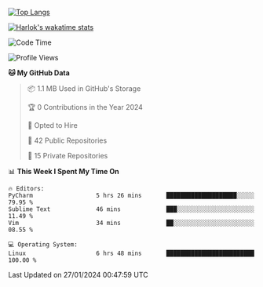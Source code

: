 [![Top Langs](https://github-readme-stats.vercel.app/api/top-langs/?username=remisiki&theme=dracula&layout=compact&hide=Jupyter%20Notebook,CSS,HTML&langs_count=10&exclude_repo=GMM-Demux-GUI)](https://github.com/anuraghazra/github-readme-stats)

[![Harlok's wakatime stats](https://github-readme-stats.vercel.app/api/wakatime?username=@remisiki&theme=dracula&layout=compact&langs_count=10&hide=other,html,css,text,json,markdown,jupyter)](https://github.com/anuraghazra/github-readme-stats)

<!--START_SECTION:waka-->
![Code Time](http://img.shields.io/badge/Code%20Time-648%20hrs%2029%20mins-blue)

![Profile Views](http://img.shields.io/badge/Profile%20Views-0-blue)

**🐱 My GitHub Data** 

> 📦 1.1 MB Used in GitHub's Storage 
 > 
> 🏆 0 Contributions in the Year 2024
 > 
> 💼 Opted to Hire
 > 
> 📜 42 Public Repositories 
 > 
> 🔑 15 Private Repositories 
 > 
📊 **This Week I Spent My Time On** 

```text
🔥 Editors: 
PyCharm                  5 hrs 26 mins       ████████████████████░░░░░   79.95 % 
Sublime Text             46 mins             ███░░░░░░░░░░░░░░░░░░░░░░   11.49 % 
Vim                      34 mins             ██░░░░░░░░░░░░░░░░░░░░░░░   08.55 % 

💻 Operating System: 
Linux                    6 hrs 48 mins       █████████████████████████   100.00 % 
```


 Last Updated on 27/01/2024 00:47:59 UTC
<!--END_SECTION:waka-->
